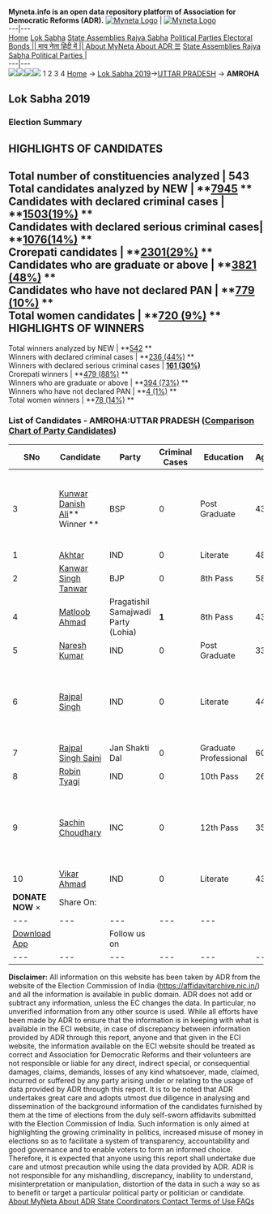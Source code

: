 **Myneta.info is an open data repository platform of Association for Democratic Reforms (ADR).**
[![Myneta Logo](https://www.myneta.info/lib/img/myneta-logo.png)](https://www.myneta.info/) | [![Myneta Logo](https://www.myneta.info/lib/img/adr-logo.png)](https://adrindia.org)  
---|---  
[Home](https://www.myneta.info/) [Lok Sabha](https://www.myneta.info/#ls "Lok Sabha") [ State Assemblies ](https://www.myneta.info/#sa "State Assemblies") [Rajya Sabha](https://www.myneta.info/#rs "Rajya Sabha") [Political Parties ](https://www.myneta.info/party "Political Parties") [ Electoral Bonds ](https://www.myneta.info/electoral_bonds "Electoral Bonds") [ || माय नेता हिंदी में || ](https://translate.google.co.in/translate?prev=hp&hl=en&js=y&u=www.myneta.info&sl=en&tl=hi&history_state0=) [ About MyNeta ](https://adrindia.org/content/about-myneta) [ About ADR ](https://adrindia.org/about-adr/who-we-are) [☰](javascript:void\(0\))
[ State Assemblies ](https://www.myneta.info/#sa "State Assemblies") [ Rajya Sabha ](https://www.myneta.info/#rs "Rajya Sabha") [ Political Parties ](https://www.myneta.info/party "Political Parties")
|   
---|---  
![](https://www.myneta.info/lib/img/banner/banner-1.png)![](https://www.myneta.info/lib/img/banner/banner-2.png)![](https://www.myneta.info/lib/img/banner/banner-3.png)![](https://www.myneta.info/lib/img/banner/banner-4.png)
1  2  3  4 
[Home](https://www.myneta.info/) → [Lok Sabha 2019](https://www.myneta.info/LokSabha2019/)→[UTTAR PRADESH](https://www.myneta.info/LokSabha2019/index.php?action=show_constituencies&state_id=57) → **AMROHA**
### 
## Lok Sabha 2019
###  Election Summary 
HIGHLIGHTS OF CANDIDATES  
---  
Total number of constituencies analyzed |  543   
Total candidates analyzed by NEW | **[7945](https://www.myneta.info/LokSabha2019/index.php?action=summary&subAction=candidates_analyzed&sort=candidate#summary) **  
Candidates with declared criminal cases | **[1503(19%)](https://www.myneta.info/LokSabha2019/index.php?action=summary&subAction=crime&sort=candidate#summary) **  
Candidates with declared serious criminal cases| **[1076(14%)](https://www.myneta.info/LokSabha2019/index.php?action=summary&subAction=serious_crime&sort=candidate#summary) **  
Crorepati candidates | **[2301(29%)](https://www.myneta.info/LokSabha2019/index.php?action=summary&subAction=crorepati&sort=candidate#summary) **  
Candidates who are graduate or above | **[3821 (48%)](https://www.myneta.info/LokSabha2019/index.php?action=summary&subAction=education&sort=candidate#summary) **  
Candidates who have not declared PAN | **[779 (10%)](https://www.myneta.info/LokSabha2019/index.php?action=summary&subAction=without_pan&sort=candidate#summary) **  
Total women candidates | **[720 (9%)](https://www.myneta.info/LokSabha2019/index.php?action=summary&subAction=women_candidate&sort=candidate#summary) **  
HIGHLIGHTS OF WINNERS  
---  
Total winners analyzed by NEW | **[542](https://www.myneta.info/LokSabha2019/index.php?action=summary&subAction=winner_analyzed&sort=candidate#summary) **  
Winners with declared criminal cases | **[236 (44%)](https://www.myneta.info/LokSabha2019/index.php?action=summary&subAction=winner_crime&sort=candidate#summary) **  
Winners with declared serious criminal cases | **[161 (30%)](https://www.myneta.info/LokSabha2019/index.php?action=summary&subAction=winner_serious_crime&sort=candidate#summary)**  
Crorepati winners | **[479 (88%)](https://www.myneta.info/LokSabha2019/index.php?action=summary&subAction=winner_crorepati&sort=candidate#summary) **  
Winners who are graduate or above | **[394 (73%)](https://www.myneta.info/LokSabha2019/index.php?action=summary&subAction=winner_education&sort=candidate#summary) **  
Winners who have not declared PAN | **[4 (1%)](https://www.myneta.info/LokSabha2019/index.php?action=summary&subAction=winner_without_pan&sort=candidate#summary) **  
Total women winners | **[78 (14%)](https://www.myneta.info/LokSabha2019/index.php?action=summary&subAction=winner_women&sort=candidate#summary) **  
### List of Candidates - AMROHA:UTTAR PRADESH ([Comparison Chart of Party Candidates](https://www.myneta.info/LokSabha2019/comparisonchart.php?constituency_id=877))
SNo | Candidate| Party| Criminal Cases| Education| Age| Total Assets| Liabilities  
---|---|---|---|---|---|---|---  
3  | [Kunwar Danish Ali](https://www.myneta.info/LokSabha2019/candidate.php?candidate_id=5501)** Winner ** | BSP | 0 | Post Graduate| 43 | ![](https://myneta.info/image_v2.php?myneta_folder=LokSabha2019&candidate_id=5501&col=ta) | ![](https://myneta.info/image_v2.php?myneta_folder=LokSabha2019&candidate_id=5501&col=lia)  
1  | [Akhtar](https://www.myneta.info/LokSabha2019/candidate.php?candidate_id=6122) | IND | 0 | Literate| 48 | Rs 33,00,000 ~ 33 Lacs+ | Rs 1,50,000 ~ 1 Lacs+  
2  | [Kanwar Singh Tanwar](https://www.myneta.info/LokSabha2019/candidate.php?candidate_id=5500) | BJP | 0 | 8th Pass| 58 | Rs 1,82,12,51,171 ~ 182 Crore+ | Rs 1,07,00,504 ~ 1 Crore+  
4  | [Matloob Ahmad](https://www.myneta.info/LokSabha2019/candidate.php?candidate_id=5502) | Pragatishil Samajwadi Party (Lohia) | **1** | 8th Pass| 43 | Rs 62,19,412 ~ 62 Lacs+ | Rs 0 ~   
5  | [Naresh Kumar](https://www.myneta.info/LokSabha2019/candidate.php?candidate_id=6127) | IND | 0 | Post Graduate| 33 | Rs 42,00,000 ~ 42 Lacs+ | Rs 0 ~   
6  | [Rajpal Singh](https://www.myneta.info/LokSabha2019/candidate.php?candidate_id=6125) | IND | 0 | Literate| 44 | ![](https://myneta.info/image_v2.php?myneta_folder=LokSabha2019&candidate_id=6125&col=ta) | ![](https://myneta.info/image_v2.php?myneta_folder=LokSabha2019&candidate_id=6125&col=lia)  
7  | [Rajpal Singh Saini](https://www.myneta.info/LokSabha2019/candidate.php?candidate_id=6124) | Jan Shakti Dal | 0 | Graduate Professional| 60 | Rs 31,10,000 ~ 31 Lacs+ | Rs 0 ~   
8  | [Robin Tyagi](https://www.myneta.info/LokSabha2019/candidate.php?candidate_id=6132) | IND | 0 | 10th Pass| 26 | Rs 2,41,000 ~ 2 Lacs+ | Rs 0 ~   
9  | [Sachin Choudhary](https://www.myneta.info/LokSabha2019/candidate.php?candidate_id=6129) | INC | 0 | 12th Pass| 35 | ![](https://myneta.info/image_v2.php?myneta_folder=LokSabha2019&candidate_id=6129&col=ta) | ![](https://myneta.info/image_v2.php?myneta_folder=LokSabha2019&candidate_id=6129&col=lia)  
10  | [Vikar Ahmad](https://www.myneta.info/LokSabha2019/candidate.php?candidate_id=6123) | IND | 0 | Literate| 43 | Rs 32,15,000 ~ 32 Lacs+ | Rs 0 ~   
|  **DONATE NOW** × |  Share On:  | [](https://api.whatsapp.com/send?text=https%3A%2F%2Fmyneta.info%2Fpunjab2022%2Findex.php%3Faction%3Dshow_constituencies%26state_id%3D19) | [](https://www.facebook.com/sharer/sharer.php?u=https%3A%2F%2Fmyneta.info%2Fpunjab2022%2Findex.php%3Faction%3Dshow_constituencies%26state_id%3D19) | [](https://twitter.com/share?url=https%3A%2F%2Fmyneta.info%2Fpunjab2022%2Findex.php%3Faction%3Dshow_constituencies%26state_id%3D19)  
---|---|---|---|---  
| [ Download App ](https://play.google.com/store/apps/details?id=com.webrosoft.myneta1&pcampaignid=pcampaignidMKT-Other-global-all-co-prtnr-py-PartBadge-Mar2515-1) | [](https://play.google.com/store/apps/details?id=com.webrosoft.myneta1&pcampaignid=pcampaignidMKT-Other-global-all-co-prtnr-py-PartBadge-Mar2515-1) |  Follow us on  | [](https://www.facebook.com/adrindia.org/) | [](https://twitter.com/adrspeaks) | [](https://groups.google.com/g/national-election-watch?hl=en&pli=1) | [](https://www.instagram.com/adrspeaks/) | [](https://www.youtube.com/user/adrspeaks) | [](https://sharechat.com/profile/adrspeaks)  
---|---|---|---|---|---|---|---|---  
**Disclaimer:** All information on this website has been taken by ADR from the website of the Election Commission of India (https://affidavitarchive.nic.in/) and all the information is available in public domain. ADR does not add or subtract any information, unless the EC changes the data. In particular, no unverified information from any other source is used. While all efforts have been made by ADR to ensure that the information is in keeping with what is available in the ECI website, in case of discrepancy between information provided by ADR through this report, anyone and that given in the ECI website, the information available on the ECI website should be treated as correct and Association for Democratic Reforms and their volunteers are not responsible or liable for any direct, indirect special, or consequential damages, claims, demands, losses of any kind whatsoever, made, claimed, incurred or suffered by any party arising under or relating to the usage of data provided by ADR through this report. It is to be noted that ADR undertakes great care and adopts utmost due diligence in analysing and dissemination of the background information of the candidates furnished by them at the time of elections from the duly self-sworn affidavits submitted with the Election Commission of India. Such information is only aimed at highlighting the growing criminality in politics, increased misuse of money in elections so as to facilitate a system of transparency, accountability and good governance and to enable voters to form an informed choice. Therefore, it is expected that anyone using this report shall undertake due care and utmost precaution while using the data provided by ADR. ADR is not responsible for any mishandling, discrepancy, inability to understand, misinterpretation or manipulation, distortion of the data in such a way so as to benefit or target a particular political party or politician or candidate. 
[ About MyNeta ](https://adrindia.org/content/about-myneta) [ About ADR ](https://adrindia.org/about-adr/who-we-are) [ State Coordinators ](https://adrindia.org/about-adr/state-coordinators) [ Contact ](https://adrindia.org/contact-us) [ Terms of Use ](https://adrindia.org/content/adr-terms-use) [ FAQs ](https://adrindia.org/content/faqs)
